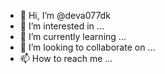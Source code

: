 - 👋 Hi, I’m @deva077dk
- 👀 I’m interested in ...
- 🌱 I’m currently learning ...
- 💞️ I’m looking to collaborate on ...
- 📫 How to reach me ...

<!---
deva077dk/deva077dk is a ✨ special ✨ repository because its `README.md` (this file) appears on your GitHub profile.
You can click the Preview link to take a look at your changes.
--->
